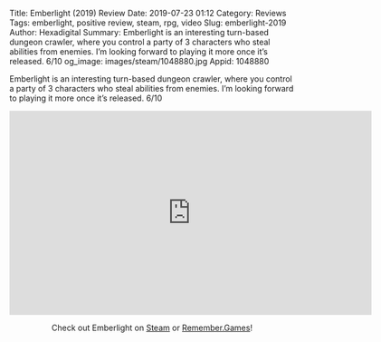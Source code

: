Title: Emberlight (2019) Review
Date: 2019-07-23 01:12
Category: Reviews
Tags: emberlight, positive review, steam, rpg, video
Slug: emberlight-2019
Author: Hexadigital
Summary: Emberlight is an interesting turn-based dungeon crawler, where you control a party of 3 characters who steal abilities from enemies. I’m looking forward to playing it more once it’s released. 6/10
og_image: images/steam/1048880.jpg
Appid: 1048880

Emberlight is an interesting turn-based dungeon crawler, where you control a party of 3 characters who steal abilities from enemies. I’m looking forward to playing it more once it’s released. 6/10

<center><iframe src="https://www.youtube.com/embed/Un22j5KsfHw?feature=oembed" allow="accelerometer; autoplay; encrypted-media; gyroscope; picture-in-picture" width="640" height="360" frameborder="0"></iframe>

Check out Emberlight on [Steam](https://store.steampowered.com/app/1048880/?curator_clanid=34633900) or [Remember.Games](https://remember.games/game/6014/)!</center>